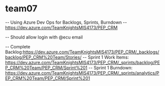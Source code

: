 # team07

-- Using Azure Dev Ops for Backlogs, Sprints, Burndown
-- https://dev.azure.com/TeamKnightsMIS4173/PEP_CRM

-- Should allow login with @ecu email

-- Complete Backlog:https://dev.azure.com/TeamKnightsMIS4173/PEP_CRM/_backlogs/backlog/PEP_CRM%20Team/Stories/
-- Sprint 1 Work Items: https://dev.azure.com/TeamKnightsMIS4173/PEP_CRM/_sprints/backlog/PEP_CRM%20Team/PEP_CRM/Sprint%201
-- Sprint 1 Burndown: https://dev.azure.com/TeamKnightsMIS4173/PEP_CRM/_sprints/analytics/PEP_CRM%20Team/PEP_CRM/Sprint%201

